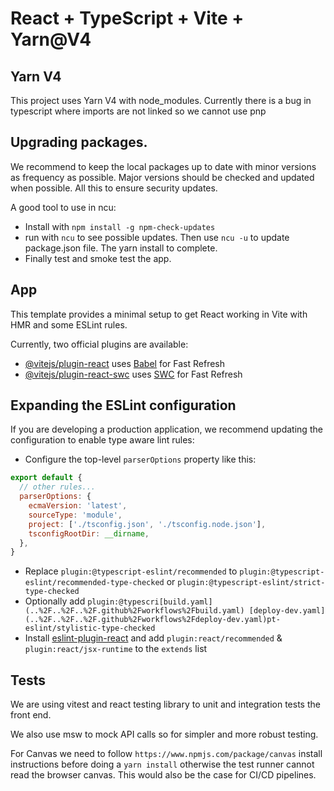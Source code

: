 # React + TypeScript + Vite + Yarn@V4

## Yarn V4
This project uses Yarn V4 with node_modules. Currently there is a bug in typescript where imports are not linked so we cannot use pnp

## Upgrading packages.

We recommend to keep the local packages up to date with minor versions as frequency as possible.
Major versions should be checked and updated when possible. All this to ensure security updates.

A good tool to use in ncu:
- Install with `npm install -g npm-check-updates`
- run with `ncu` to see possible updates. Then use `ncu -u` to update package.json file. The yarn install to complete.
- Finally test and smoke test the app. 

## App

This template provides a minimal setup to get React working in Vite with HMR and some ESLint rules.

Currently, two official plugins are available:

- [@vitejs/plugin-react](https://github.com/vitejs/vite-plugin-react/blob/main/packages/plugin-react/README.md) uses [Babel](https://babeljs.io/) for Fast Refresh
- [@vitejs/plugin-react-swc](https://github.com/vitejs/vite-plugin-react-swc) uses [SWC](https://swc.rs/) for Fast Refresh

## Expanding the ESLint configuration

If you are developing a production application, we recommend updating the configuration to enable type aware lint rules:

- Configure the top-level `parserOptions` property like this:

```js
export default {
  // other rules...
  parserOptions: {
    ecmaVersion: 'latest',
    sourceType: 'module',
    project: ['./tsconfig.json', './tsconfig.node.json'],
    tsconfigRootDir: __dirname,
  },
}
```

- Replace `plugin:@typescript-eslint/recommended` to `plugin:@typescript-eslint/recommended-type-checked` or `plugin:@typescript-eslint/strict-type-checked`
- Optionally add `plugin:@typescri[build.yaml](..%2F..%2F..%2F.github%2Fworkflows%2Fbuild.yaml)
[deploy-dev.yaml](..%2F..%2F..%2F.github%2Fworkflows%2Fdeploy-dev.yaml)pt-eslint/stylistic-type-checked`
- Install [eslint-plugin-react](https://github.com/jsx-eslint/eslint-plugin-react) and add `plugin:react/recommended` & `plugin:react/jsx-runtime` to the `extends` list

## Tests

We are using vitest and react testing library to unit and integration tests the front end.

We also use msw to mock API calls so for simpler and more robust testing.

For Canvas we need to follow `https://www.npmjs.com/package/canvas` install instructions before doing a  `yarn install` otherwise the test runner cannot read the browser canvas.
This would also be the case for CI/CD pipelines.